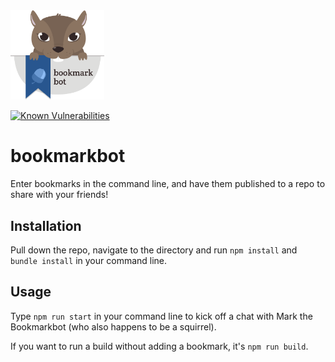 <img src="https://github.com/maban/bookmarkbot/blob/master/assets/logo.png" width="150">

[![Known Vulnerabilities](https://snyk.io/test/github/maban/bookmarkbot/badge.svg)](https://snyk.io/test/github/maban/bookmarkbot)

# bookmarkbot

Enter bookmarks in the command line, and have them published to a repo to share with your friends!

## Installation

Pull down the repo, navigate to the directory and run `npm install` and `bundle install` in your command line.

## Usage

Type `npm run start` in your command line to kick off a chat with Mark the Bookmarkbot (who also happens to be a squirrel).

If you want to run a build without adding a bookmark, it's `npm run build`.
